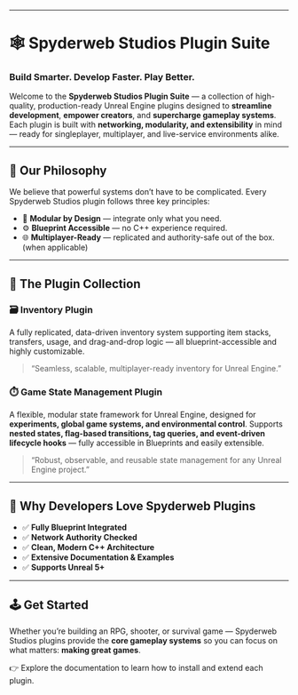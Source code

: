 
---

# 🕸️ Spyderweb Studios Plugin Suite

### Build Smarter. Develop Faster. Play Better.

Welcome to the **Spyderweb Studios Plugin Suite** — a collection of high-quality, production-ready Unreal Engine plugins designed to **streamline development**, **empower creators**, and **supercharge gameplay systems**.
Each plugin is built with **networking, modularity, and extensibility** in mind — ready for singleplayer, multiplayer, and live-service environments alike.

---

## 🚀 Our Philosophy

We believe that powerful systems don’t have to be complicated.
Every Spyderweb Studios plugin follows three key principles:

* 🧩 **Modular by Design** — integrate only what you need.
* ⚙️ **Blueprint Accessible** — no C++ experience required.
* 🌐 **Multiplayer-Ready** — replicated and authority-safe out of the box. (when applicable)

---

## 🧰 The Plugin Collection

### 🗃️ **Inventory Plugin**

A fully replicated, data-driven inventory system supporting item stacks, transfers, usage, and drag-and-drop logic — all blueprint-accessible and highly customizable.

> “Seamless, scalable, multiplayer-ready inventory for Unreal Engine.”

### ⏱️ **Game State Management Plugin**

A flexible, modular state framework for Unreal Engine, designed for **experiments, global game systems, and environmental control**. Supports **nested states, flag-based transitions, tag queries, and event-driven lifecycle hooks** — fully accessible in Blueprints and easily extensible.

> “Robust, observable, and reusable state management for any Unreal Engine project.”


---

## 🧠 Why Developers Love Spyderweb Plugins

* ✅ **Fully Blueprint Integrated**
* ✅ **Network Authority Checked**
* ✅ **Clean, Modern C++ Architecture**
* ✅ **Extensive Documentation & Examples**
* ✅ **Supports Unreal 5+**

---

## 🕹️ Get Started

Whether you’re building an RPG, shooter, or survival game — Spyderweb Studios plugins provide the **core gameplay systems** so you can focus on what matters: **making great games**.

👉 Explore the documentation to learn how to install and extend each plugin.
